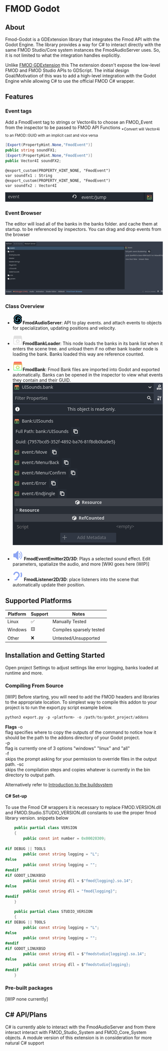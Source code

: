 # FMOD Godot  

## About

Fmod-Godot is a GDExtension library that integrates the Fmod API with the Godot
Engine. The library provides a way for C# to interact directly with the same FMOD Studio/Core system
instances the FmodAudioServer uses. So, it is not limited to what the integration handles explicitly.  

Unlike [FMOD GDExtension](https://github.com/utopia-rise/fmod-gdextension) this
The extension doesn't expose the low-level FMOD and FMOD Studio APIs to GDScript.
The initial design Goal/Motivation of this was to add a high-level integration
with the Godot Engine while allowing C# to use the official FMOD C# wrapper.

## Features  

### Event tags  

Add a FmodEvent tag to strings or Vector4Is to choose an FMOD_Event from the
inspector to be passed to FMOD API Functions <sub>*Convert will Vector4i to an
    FMOD::GUID with an implicit cast and vice versa</sub>  

``` C#
[Export(PropertyHint.None,"FmodEvent")]
public string soundFX1;
[Export(PropertyHint.None,"FmodEvent")]
public Vector4I soundFX2;
```

``` GDScript
@export_custom(PROPERTY_HINT_NONE, "FmodEvent")
var soundfx1 : String
@export_custom(PROPERTY_HINT_NONE, "FmodEvent")
var soundfx2 : Vector4I
```

![](images/exported_event.png)

### Event Browser

The editor will load all of the banks in the banks folder. and cache them at
startup. to be referenced by inspectors. You can drag and drop events from the browser

![](images/event_browser.png)  

### Class Overview

- ![](./plugin_template/icons/fmod_icon.svg)**FmodAudioServer**:
    API to play events. and attach events to objects for specialization, updating
    positions and velocity.

- ![](plugin_template/icons/bank_loader_icon.svg)**FmodBankLoader**: This node
 loads the banks in its bank list when it enters the scene tree. and unload
 them if no other bank loader node is loading the bank. Banks loaded this way
 are reference counted.

- ![](plugin_template/icons/bank_icon.svg)**FmodBank**: Fmod Bank files are imported
into Godot and exported automatically. Banks can be opened in the inspector to view
what events they contain and their GUID.  
  ![](images/bank_inspector_example.png)

- ![](plugin_template/icons/FmodEventEmitter2D.svg) **FmodEventEmitter2D/3D**:
    Plays a selected sound effect. Edit parameters, spatialize the audio, and more
    \[WIKI goes here (WIP)\]

- ![](plugin_template/icons/FmodListener2D.svg) **FmodListener2D/3D**: place
listeners into the scene that automatically update their position.

## Supported Platforms

| Platform | Support | Notes                                             |
|----------|---------|---------------------------------------------------|
|Linux     |✅       |Manually Tested                                    |
|Windows   |🟨       |Compiles sparsely tested                           |
|Other     |❌       |Untested/Unsupported                               |

## Installation and Getting Started

Open project Settings to adjust settings like error logging, banks loaded at
runtime and more.

### Compiling From Source

\[WIP\]
Before starting, you will need to add the FMOD headers and libraries to the appropriate
location. To simplest way to compile this addon to your project is to run the export.py
script example below.

``` python
python3 export.py -p <platform> -o /path/to/godot_project/addons
```

**Flags**
-o  
    flag specifies where to copy the outputs of the command to notice how it should
    be the path to the addons directory of your Godot project.  
-p  
    flag is currently one of 3 options "windows" "linux" and "all"  
-f  
    skips the prompt asking for your permission to override files in the output path.
-sc  
    skips the compilation steps and copies whatever is currently in the bin
    directory to output path.  
  
Alternatively refer to [Introduction to the buildsystem](https://docs.godotengine.org/en/stable/contributing/development/compiling/introduction_to_the_buildsystem.html)

#### C\# Set-up

To use the Fmod C# wrappers it is necessary to replace FMOD.VERSION.dll and
FMOD.Studio.STUDIO_VERSION.dll constants to use the proper fmod library version.
snippets below

``` C#
    public partial class VERSION
    {
        public const int number = 0x00020309;

#if DEBUG || TOOLS
        public const string logging = "L";
#else
        public const string logging = "";
#endif
#if GODOT_LINUXBSD
        public const string dll = $"fmod{logging}.so.14";
#else
        public const string dll = "fmod{logging}";
#endif
    }
```

``` C#
    public partial class STUDIO_VERSION
    {
#if DEBUG || TOOLS
        public const string logging = "L";
#else
        public const string logging = "";
#endif
#if GODOT_LINUXBSD
        public const string dll = $"fmodstudio{logging}.so.14";
#else
        public const string dll = $"fmodstudio{logging};
#endif
    }
```

### Pre-built packages

\[WIP none currently\]

## C# API/Plans

C# is currently able to interact with the FmodAudioServer and from there interact interact with FMOD_Studio_System and FMOD_Core_System objects.
A module version of this extension is in consideration for more natural C# support

